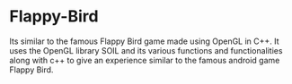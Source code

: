 # Flappy-Bird
Its similar to the famous Flappy Bird game made using OpenGL in C++.
It uses the OpenGL library SOIL and its various functions and functionalities along 
with c++ to give an experience similar to the famous android game Flappy Bird.
